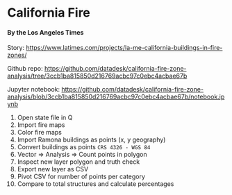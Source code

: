 # California Fire

#### By the Los Angeles Times

Story: https://www.latimes.com/projects/la-me-california-buildings-in-fire-zones/

Github repo: https://github.com/datadesk/california-fire-zone-analysis/tree/3ccb1ba815850d216769acbc97c0ebc4acbae67b

Jupyter notebook: https://github.com/datadesk/california-fire-zone-analysis/blob/3ccb1ba815850d216769acbc97c0ebc4acbae67b/notebook.ipynb


1. Open state file in Q
2. Import fire maps
3. Color fire maps
3. Import Ramona buildings as points (x, y geography)
4. Convert buildings as points `CRS 4326 - WGS 84`
5. Vector => Analysis => Count points in polygon
6. Inspect new layer polygon and truth check
7. Export new layer as CSV
8. Pivot CSV for number of points per category
9. Compare to total structures and calculate percentages